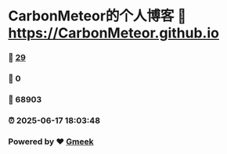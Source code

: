 # CarbonMeteor的个人博客 :link: https://CarbonMeteor.github.io 
### :page_facing_up: [29](https://CarbonMeteor.github.io/tag.html) 
### :speech_balloon: 0 
### :hibiscus: 68903 
### :alarm_clock: 2025-06-17 18:03:48 
### Powered by :heart: [Gmeek](https://github.com/Meekdai/Gmeek)
